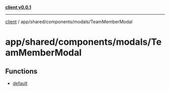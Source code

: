[**client v0.0.1**](../../../../../README.md)

***

[client](../../../../../README.md) / app/shared/components/modals/TeamMemberModal

# app/shared/components/modals/TeamMemberModal

## Functions

- [default](functions/default.md)
